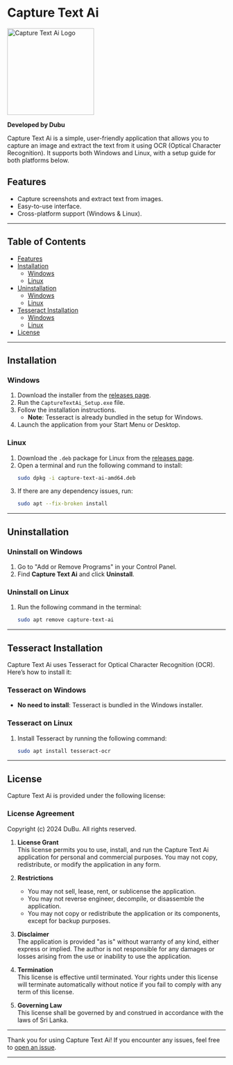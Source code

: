# Capture Text Ai

<img src="https://github.com/user-attachments/assets/82f1dd90-5e1b-4092-a3ec-369d0fea680a" alt="Capture Text Ai Logo" width="200">


**Developed by Dubu**

Capture Text Ai is a simple, user-friendly application that allows you to capture an image and extract the text from it using OCR (Optical Character Recognition). It supports both Windows and Linux, with a setup guide for both platforms below.

## Features
- Capture screenshots and extract text from images.
- Easy-to-use interface.
- Cross-platform support (Windows & Linux).

---

## Table of Contents
- [Features](#features)
- [Installation](#installation)
  - [Windows](#windows)
  - [Linux](#linux)
- [Uninstallation](#uninstallation)
  - [Windows](#uninstall-on-windows)
  - [Linux](#uninstall-on-linux)
- [Tesseract Installation](#tesseract-installation)
  - [Windows](#tesseract-on-windows)
  - [Linux](#tesseract-on-linux)
- [License](#license)

---

## Installation

### Windows

1. Download the installer from the [releases page](https://github.com/your-repo/releases).
2. Run the `CaptureTextAi_Setup.exe` file.
3. Follow the installation instructions.
   - **Note**: Tesseract is already bundled in the setup for Windows.
4. Launch the application from your Start Menu or Desktop.

### Linux

1. Download the `.deb` package for Linux from the [releases page](https://github.com/your-repo/releases).
2. Open a terminal and run the following command to install:
   ```bash
   sudo dpkg -i capture-text-ai-amd64.deb
   ```
3. If there are any dependency issues, run:
   ```bash
   sudo apt --fix-broken install
   ```

---

## Uninstallation

### Uninstall on Windows

1. Go to "Add or Remove Programs" in your Control Panel.
2. Find **Capture Text Ai** and click **Uninstall**.

### Uninstall on Linux

1. Run the following command in the terminal:
   ```bash
   sudo apt remove capture-text-ai
   ```

---

## Tesseract Installation

Capture Text Ai uses Tesseract for Optical Character Recognition (OCR). Here’s how to install it:

### Tesseract on Windows

- **No need to install**: Tesseract is bundled in the Windows installer.

### Tesseract on Linux

1. Install Tesseract by running the following command:
   ```bash
   sudo apt install tesseract-ocr
   ```

---

## License

Capture Text Ai is provided under the following license:

### License Agreement

Copyright (c) 2024 DuBu. All rights reserved.

1. **License Grant**  
   This license permits you to use, install, and run the Capture Text Ai application for personal and commercial purposes. You may not copy, redistribute, or modify the application in any form.

2. **Restrictions**  
   - You may not sell, lease, rent, or sublicense the application.  
   - You may not reverse engineer, decompile, or disassemble the application.  
   - You may not copy or redistribute the application or its components, except for backup purposes.

3. **Disclaimer**  
   The application is provided "as is" without warranty of any kind, either express or implied. The author is not responsible for any damages or losses arising from the use or inability to use the application.

4. **Termination**  
   This license is effective until terminated. Your rights under this license will terminate automatically without notice if you fail to comply with any term of this license.

5. **Governing Law**  
   This license shall be governed by and construed in accordance with the laws of Sri Lanka.

---

Thank you for using Capture Text Ai! If you encounter any issues, feel free to [open an issue](https://github.com/DulithaBandaranayake/CaptureTextAi/issues).

---
